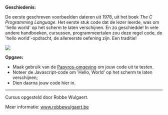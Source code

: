 **Geschiedenis:**

De eerste geschreven voorbeelden dateren uit 1978, uit het boek *The C Programming Language*. Het eerste stuk code dat de lezer leerde, 
was om 'hello world' op het scherm te laten verschijnen. En zo geschiedde! In vele andere handboeken, cursussen, programmeertalen zou
deze regel code, de 'hello world'-opdracht, de allereerste oefening zijn. Een traditie! 

<img src="https://upload.wikimedia.org/wikipedia/commons/2/21/Hello_World_Brian_Kernighan_1978.jpg"/>

**Opgave:**

 * Maak gebruik van de [Papyros-omgeving](https://papyros.dodona.be/?locale=nl&language=JavaScript) om jouw code uit te testen. 
 * Noteer de Javascript-code om 'Hello, World' op het scherm te laten verschijnen; 
 * Dien daarna jouw code hier in. 


---
Cursus opgesteld door Robbe Wulgaert. 

Meer informatie: www.robbewulgaert.be
